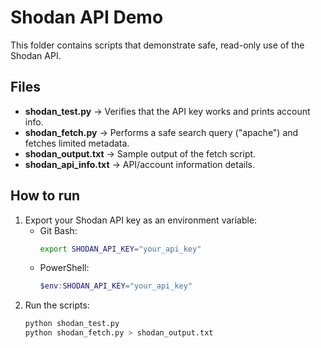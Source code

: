 # Shodan API Demo

This folder contains scripts that demonstrate safe, read-only use of the Shodan API.

## Files
- **shodan_test.py** → Verifies that the API key works and prints account info.
- **shodan_fetch.py** → Performs a safe search query ("apache") and fetches limited metadata.
- **shodan_output.txt** → Sample output of the fetch script.
- **shodan_api_info.txt** → API/account information details.

## How to run
1. Export your Shodan API key as an environment variable:
   - Git Bash:
     ```bash
     export SHODAN_API_KEY="your_api_key"
     ```
   - PowerShell:
     ```powershell
     $env:SHODAN_API_KEY="your_api_key"
     ```
2. Run the scripts:
   ```bash
   python shodan_test.py
   python shodan_fetch.py > shodan_output.txt
